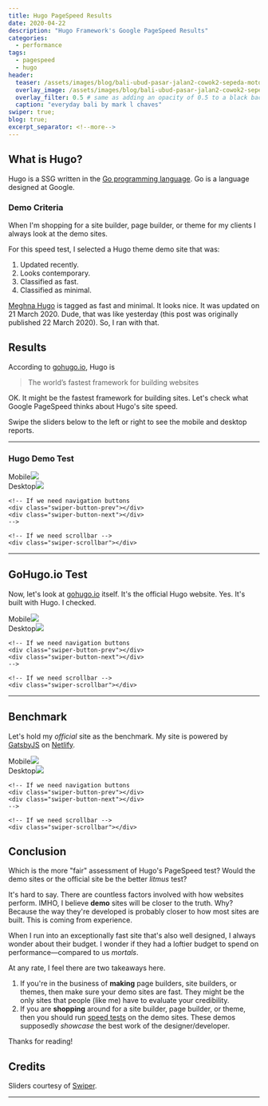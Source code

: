 ```yaml
---
title: Hugo PageSpeed Results
date: 2020-04-22
description: "Hugo Framework's Google PageSpeed Results"
categories:
  - performance
tags:
  - pagespeed
  - hugo
header:
  teaser: /assets/images/blog/bali-ubud-pasar-jalan2-cowok2-sepeda-motor-300w.webp
  overlay_image: /assets/images/blog/bali-ubud-pasar-jalan2-cowok2-sepeda-motor-1280w.webp
  overlay_filter: 0.5 # same as adding an opacity of 0.5 to a black background
  caption: "everyday bali by mark l chaves"
swiper: true;
blog: true;
excerpt_separator: <!--more-->
---
```

## What is Hugo? 

Hugo is a SSG written in the [Go programming language](https://golang.org/). <!--more-->Go is a language designed at Google.

### Demo Criteria

When I'm shopping for a site builder, page builder, or theme for my clients I always look at the demo sites.

For this speed test, I selected a Hugo theme demo site that was:

1. Updated recently.
2. Looks contemporary.
3. Classified as fast.
4. Classified as minimal.

[Meghna Hugo](https://themes.gohugo.io/meghna-hugo/) is tagged as fast and minimal. It looks nice. It was updated on 21 March 2020. Dude, that was like yesterday (this post was originally published 22 March 2020). So, I ran with that.

## Results

According to [gohugo.io](https://gohugo.io/), Hugo is

<blockquote>The world’s fastest framework for building websites</blockquote>

OK. It might be the fastest framework for building sites. Let's check what Google PageSpeed thinks about Hugo's site speed.

Swipe the sliders below to the left or right to see the mobile and desktop reports.

---

### Hugo Demo Test

<!-- Slider main container -->
<div class="swiper-container">
    <!-- Additional required wrapper -->
    <div class="swiper-wrapper">
        <!-- Slides -->
        <div class="swiper-slide">Mobile<img src="/assets/images/performance/hugo-demo-PageSpeed-mob-22mar2020.webp"></div>
        <div class="swiper-slide">Desktop<img src="/assets/images/performance/hugo-demo-PageSpeed-dt-22mar2020.webp"></div>
    </div>
    <!-- If we need pagination -->
    <div class="swiper-pagination"></div>

    <!-- If we need navigation buttons
    <div class="swiper-button-prev"></div>
    <div class="swiper-button-next"></div>
    -->

    <!-- If we need scrollbar -->
    <div class="swiper-scrollbar"></div>
</div>

---

## GoHugo.io Test

Now, let's look at [gohugo.io]() itself. It's the official Hugo website. Yes. It's built with Hugo. I checked.

<!-- Slider main container -->
<div class="swiper-container">
    <!-- Additional required wrapper -->
    <div class="swiper-wrapper">
        <!-- Slides -->
        <div class="swiper-slide">Mobile<img src="/assets/images/performance/gohugio-io-PageSpeed-mob-24apr2020.webp"></div>
        <div class="swiper-slide">Desktop<img src="/assets/images/performance/gohugio-io-PageSpeed-dt-24apr2020.webp"></div>
    </div>
    <!-- If we need pagination -->
    <div class="swiper-pagination"></div>

    <!-- If we need navigation buttons
    <div class="swiper-button-prev"></div>
    <div class="swiper-button-next"></div>
    -->

    <!-- If we need scrollbar -->
    <div class="swiper-scrollbar"></div>
</div>

---

<a name="benchmark"></a>

## Benchmark

Let's hold my _official_ site as the benchmark. My site is powered by [GatsbyJS](https://www.gatsbyjs.org/) on [Netlify](https://www.netlify.com/).

<!-- Slider main container -->
<div class="swiper-container">
    <!-- Additional required wrapper -->
    <div class="swiper-wrapper">
        <!-- Slides -->
        <div class="swiper-slide">Mobile<img src="/assets/images/performance/cme-cc-PageSpeed-mob-23mar2020.webp"></div>
        <div class="swiper-slide">Desktop<img src="/assets/images/performance/cme-cc-PageSpeed-dt-23mar2020.webp"></div>
    </div>
    <!-- If we need pagination -->
    <div class="swiper-pagination"></div>

    <!-- If we need navigation buttons
    <div class="swiper-button-prev"></div>
    <div class="swiper-button-next"></div>
    -->

    <!-- If we need scrollbar -->
    <div class="swiper-scrollbar"></div>
</div>

## Conclusion

Which is the more "fair" assessment of Hugo's PageSpeed test? Would the demo sites or the official site be the better _litmus_ test?

It's hard to say. There are countless factors involved with how websites perform. IMHO, I believe **demo** sites will be closer to the truth. Why? Because the way they're developed is probably closer to how most sites are built. This is coming from experience. 

When I run into an exceptionally fast site that's also well designed, I always wonder about their budget. I wonder if they had a loftier budget to spend on performance&mdash;compared to us _mortals_.

At any rate, I feel there are two takeaways here.

1. If you're in the business of **making** page builders, site builders, or themes, then make sure your demo sites are fast. They might be the only sites that people (like me) have to evaluate your credibility.
1. If you are **shopping** around for a site builder, page builder, or theme, then you should run [speed tests](https://developers.google.com/speed/pagespeed/insights/) on the demo sites. These demos supposedly _showcase_ the best work of the designer/developer.

Thanks for reading!

## Credits

Sliders courtesy of [Swiper](https://swiperjs.com/).

---